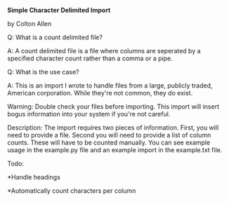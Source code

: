 **Simple Character Delimited Import**

by Colton Allen

Q: What is a count delimited file?

A: A count delimited file is a file where columns are seperated by a specified character count rather than a comma or a pipe.


Q: What is the use case?

A: This is an import I wrote to handle files from a large, publicly traded, American corporation.  While they're not common, they do exist.

Warning: Double check your files before importing.  This import will insert bogus information into your system if you're not careful.

Description: The import requires two pieces of information.  First, you will need to provide a file.  Second you will need to provide a list of column counts.  These will have to be counted manually. You can see example usage in the example.py file and an example import in the example.txt file.

Todo:

*Handle headings

*Automatically count characters per column